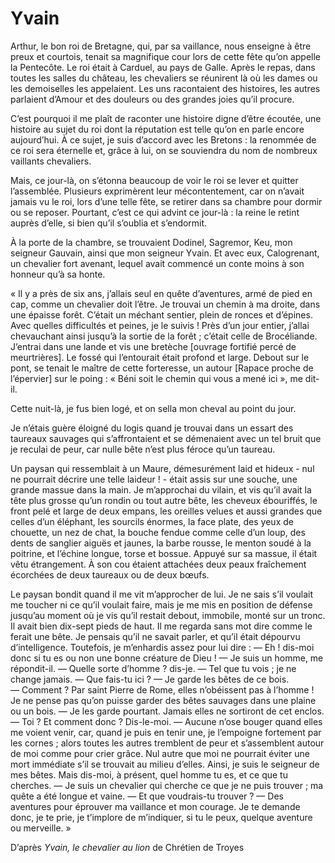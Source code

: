 # Yvain

Arthur, le bon roi de Bretagne, qui, par sa vaillance, nous enseigne à être preux et courtois, tenait sa magnifique cour lors de cette fête qu’on appelle la Pentecôte. Le roi était à Carduel, au pays de Galle. Après le repas, dans toutes les salles du château, les chevaliers se réunirent là où les dames ou les demoiselles les appelaient. Les uns racontaient des histoires, les autres parlaient d’Amour et des douleurs ou des grandes joies qu’il procure.

C’est pourquoi il me plaît de raconter une histoire digne d’être écoutée, une histoire au sujet du roi dont la réputation est telle qu’on en parle encore aujourd’hui. À ce sujet, je suis d’accord avec les Bretons : la renommée de ce roi sera éternelle et, grâce à lui, on se souviendra du nom de nombreux vaillants chevaliers.

Mais, ce jour-là, on s’étonna beaucoup de voir le roi se lever et quitter l’assemblée. Plusieurs exprimèrent leur mécontentement, car on n’avait jamais vu le roi, lors d’une telle fête, se retirer dans sa chambre pour dormir ou se reposer. Pourtant, c’est ce qui advint ce jour-là : la reine le retint auprès d’elle, si bien qu’il s’oublia et s’endormit.

À la porte de la chambre, se trouvaient Dodinel, Sagremor, Keu, mon seigneur Gauvain, ainsi que mon seigneur Yvain. Et avec eux, Calogrenant, un chevalier fort avenant, lequel avait commencé un conte moins à son honneur qu’à sa honte.

« Il y a près de six ans, j’allais seul en quête d’aventures, armé de pied en cap, comme un chevalier doit l’être. Je trouvai un chemin à ma droite, dans une épaisse forêt. C’était un méchant sentier, plein de ronces et d’épines. Avec quelles difficultés et peines, je le suivis ! Près d’un jour entier, j’allai chevauchant ainsi jusqu’à la sortie de la forêt ; c’était celle de Brocéliande. J’entrai dans une lande et vis une bretèche [ouvrage fortifié percé de meurtrières]. Le fossé qui l’entourait était profond et large. Debout sur le pont, se tenait le maître de cette forteresse, un autour [Rapace proche de l’épervier] sur le poing : « Béni soit le chemin qui vous a mené ici », me dit-il.

Cette nuit-là, je fus bien logé, et on sella mon cheval au point du jour.

Je n’étais guère éloigné du logis quand je trouvai dans un essart des taureaux sauvages qui s’affrontaient et se démenaient avec un tel bruit que je reculai de peur, car nulle bête n’est plus féroce qu’un taureau.

Un paysan qui ressemblait à un Maure, démesurément laid et hideux - nul ne pourrait décrire une telle laideur ! - était assis sur une souche, une grande massue dans la main. Je m’approchai du vilain, et vis qu’il avait la tête plus grosse qu’un rondin ou tout autre bête, les cheveux ébouriffés, le front pelé et large de deux empans, les oreilles velues et aussi grandes que celles d’un éléphant, les sourcils énormes, la face plate, des yeux de chouette, un nez de chat, la bouche fendue comme celle d’un loup, des dents de sanglier aiguës et jaunes, la barbe rousse, le menton soudé à la poitrine, et l’échine longue, torse et bossue. Appuyé sur sa massue, il était vêtu étrangement. À son cou étaient attachées deux peaux fraîchement écorchées de deux taureaux ou de deux bœufs.

Le paysan bondit quand il me vit m’approcher de lui. Je ne sais s’il voulait me toucher ni ce qu’il voulait faire, mais je me mis en position de défense jusqu’au moment où je vis qu’il restait debout, immobile, monté sur un tronc. Il avait bien dix-sept pieds de haut. Il me regarda sans mot dire comme le ferait une bête. Je pensais qu’il ne savait parler, et qu’il était dépourvu d’intelligence. Toutefois, je m’enhardis assez pour lui dire :
— Eh ! dis-moi donc si tu es ou non une bonne créature de Dieu !
— Je suis un homme, me répondit-il.
— Quelle sorte d’homme ? dis-je.
— Tel que tu vois ; je ne change jamais.
— Que fais-tu ici ?
— Je garde les bêtes de ce bois.
— Comment ? Par saint Pierre de Rome, elles n’obéissent pas à l’homme ! Je ne pense pas qu’on puisse garder des bêtes sauvages dans une plaine ou un bois.
— Je les garde pourtant. Jamais elles ne sortiront de cet enclos.
— Toi ? Et comment donc ? Dis-le-moi.
— Aucune n’ose bouger quand elles me voient venir, car, quand je puis en tenir une, je l’empoigne fortement par les cornes ; alors toutes les autres tremblent de peur et s’assemblent autour de moi comme pour crier grâce. Nul autre que moi ne pourrait éviter une mort immédiate s’il se trouvait au milieu d’elles. Ainsi, je suis le seigneur de mes bêtes. Mais dis-moi, à présent, quel homme tu es, et ce que tu cherches.
— Je suis un chevalier qui cherche ce que je ne puis trouver ; ma quête a été longue et vaine.
— Et que voudrais-tu trouver ?
— Des aventures pour éprouver ma vaillance et mon courage. Je te demande donc, je te prie, je t’implore de m’indiquer, si tu le peux, quelque aventure ou merveille. »

D’après *Yvain, le chevalier au lion* de Chrétien de Troyes